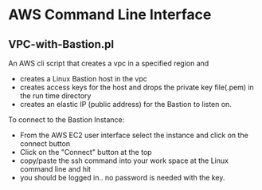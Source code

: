 # AWS Command Line Interface


## VPC-with-Bastion.pl

An AWS cli script that creates a vpc in a specified region and
 - creates a Linux Bastion host in the vpc 
 - creates access keys for the host and drops the private key file(.pem) in the run time directory
 - creates an elastic IP (public address) for the Bastion to listen on. 


To connect to the Bastion Instance:

 - From the AWS EC2 user interface select the instance and click on the connect button
 - Click on the "Connect" button at the top
 - copy/paste the ssh command into your work space at the Linux command line and hit <ENTER>
 - you should be logged in.. no password is needed with the key.


